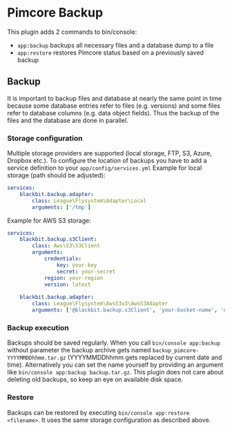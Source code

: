 # Pimcore Backup

This plugin adds 2 commands to bin/console:
* `app:backup` backups all necessary files and a database dump to a file
* `app:restore` restores Pimcore status based on a previously saved backup

## Backup
It is important to backup files and database at nearly the same point in time because some database entries refer to files (e.g. versions) and some files refer to database columns (e.g. data object fields). Thus the backup of the files and the database are done in parallel.

### Storage configuration
Multiple storage providers are supported (local storage, FTP, S3, Azure, Dropbox etc.). To configure the location of backups you have to add a service definition to your `app/config/services.yml`
Example for local storage (path should be adjusted):
```yaml
services:
    blackbit.backup.adapter:
        class: League\Flysystem\Adapter\Local
        arguments: ['/tmp']
```
        
Example for AWS S3 storage:
```yaml
services:
    blackbit.backup.s3Client:
        class: Aws\S3\S3Client
        arguments:
            credentials:
                key: your-key
                secret: your-secret
            region: your-region
            version: latest
      
    blackbit.backup.adapter:
        class: League\Flysystem\AwsS3v3\AwsS3Adapter
        arguments: ['@blackbit.backup.s3Client', 'your-bucket-name', 'optional/path/prefix']
```

### Backup execution
Backups should be saved regularly. When you call `bin/console app:backup` without parameter the backup archive gets named `backup_pimcore-YYYYMMDDhhmm.tar.gz` (YYYYMMDDhhmm gets replaced by current date and time). Alternatively you can set the name yourself by providing an argument like `bin/console app:backup backup.tar.gz`. This plugin does not care about deleting old backups, so keep an eye on available disk space.

### Restore
Backups can be restored by executing `bin/console app:restore <filename>`. It uses the same storage configuration as described above.